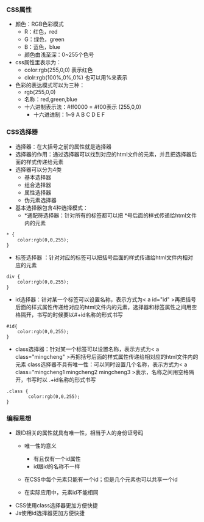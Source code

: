 ### CSS属性
+ 颜色：RGB色彩模式
    + R：红色，red
    + G：绿色，green
    + B：蓝色，blue
    + 颜色由浅至深：0~255个色号
+ css属性里表示为：
    + color:rgb(255,0,0)  表示红色
    + clolr:rgb(100%,0%,0%) 也可以用%来表示
+ 色彩的表达模式可以为三种：
    + rgb(255,0,0)
    + 名称：red,green,blue
    + 十六进制表示法：#ff0000 = #f00表示 (255,0,0)
        + 十六进进制：1~9 A B C D E F

### CSS选择器
+ 选择器：在大括号之前的属性就是选择器
+ 选择器的作用：通过选择器可以找到对应的html文件的元素，并且把选择器后面的样式传递给元素
+ 选择器可以分为4类
    + 基本选择器
    + 组合选择器
    + 属性选择器
    + 伪元素选择器
+ 基本选择器包含4种选择模式：
    + *通配符选择器：针对所有的标签都可以把 *号后面的样式传递给html文件内的元素
```
* {
    color:rgb(0,0,255);
}
```
+ 标签选择器 ：针对对应的标签可以把括号后面的样式传递给html文件内相对应的元素
```
div {
    color:rgb(0,0,255);
}
```
+ id选择器：针对某一个标签可以设置名称，表示方式为< a id="id" >再把括号后面的样式属性传递给对应的html文件内的元素，选择器和标签属性之间用空格隔开，书写的时候要以#+id名称的形式书写
```
#id{
    color:rgb(0,0,255);
}
```
+ class选择器：针对某一个标签可以设置名称，表示方式为< a class="mingcheng" >再把括号后面的样式属性传递给相对应的html文件内的元素
class选择器不具有唯一性：可以同时设置几个名称，表示方式为< a class="mingcheng1 mingcheng2 mingcheng3 >表示，名称之间用空格隔开，书写时以 .+id名称的形式书写
```
.class {
        color:rgb(0,0,255);
}
```

### 编程思想
+ 跟ID相关的属性就具有唯一性，相当于人的身份证号码
    + 唯一性的意义
        + 有且仅有一个id属性
        + id跟id的名称不一样

    + 在CSS中每个元素只能有一个id；但是几个元素也可以共享一个id
    + 在实际应用中，元素id不能相同
+ CSS使用class选择器更加方便快捷
+ Js使用id选择器更加方便快捷
